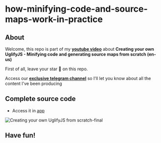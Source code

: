 # how-minifying-code-and-source-maps-work-in-practice

## About
Welcome, this repo is part of my [**youtube video**](https://youtu.be/xDR55n9-Vf8) about **Creating your own UglifyJS - Minifying code and generating source maps from scratch (en-us)**


First of all, leave your star 🌟 on this repo.

Access our [**exclusive telegram channel**](https://t.me/ErickWendelContentHub) so I'll let you know about all the content I've been producing 

## Complete source code
- Access it in [app](./recorded/)

![Creating your own UglifyJS from scratch-final](https://github.com/ErickWendel/how-minifying-code-and-source-maps-work-in-practice/assets/8060102/cccd7117-da15-46ff-987b-468fdebb7f26)


## Have fun!

